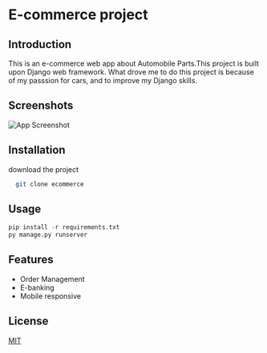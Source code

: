 
# E-commerce project
## Introduction
This is an e-commerce web app about Automobile Parts.This project is built upon Django web framework. What drove me to do this project is because of my passsion for cars, and to improve my Django skills.



## Screenshots

![App Screenshot](https://via.placeholder.com/468x300?text=App+Screenshot+Here)


## Installation

download the project

```bash
  git clone ecommerce
```
    
## Usage

```python
pip install -r requirements.txt
py manage.py runserver

```


## Features

- Order Management
- E-banking
- Mobile responsive



## License

[MIT](https://choosealicense.com/licenses/mit/)


